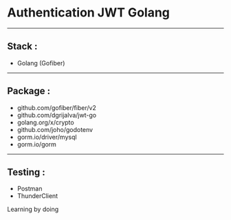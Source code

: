 # Authentication JWT Golang

-----
Stack :
-----
- Golang (Gofiber)


-----
Package :
-----
-	github.com/gofiber/fiber/v2
-	github.com/dgrijalva/jwt-go
-	golang.org/x/crypto
-	github.com/joho/godotenv
-	gorm.io/driver/mysql
-	gorm.io/gorm


-----
Testing :
-----
- Postman
- ThunderClient


Learning by doing
